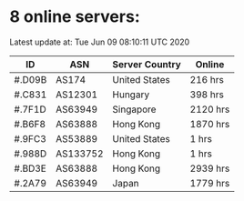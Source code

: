 # 8 online servers:

Latest update at: Tue Jun 09 08:10:11 UTC 2020

| ID | ASN | Server Country | Online |
| -- | --- | -------------- | ------ |
| #.D09B | AS174 | United States | 216 hrs |
| #.C831 | AS12301 | Hungary | 398 hrs |
| #.7F1D | AS63949 | Singapore | 2120 hrs |
| #.B6F8 | AS63888 | Hong Kong | 1870 hrs |
| #.9FC3 | AS53889 | United States | 1 hrs |
| #.988D | AS133752 | Hong Kong | 1 hrs |
| #.BD3E | AS63888 | Hong Kong | 2939 hrs |
| #.2A79 | AS63949 | Japan | 1779 hrs |

